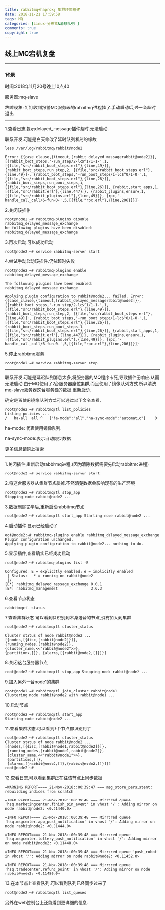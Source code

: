 ```yaml
---
title: rabbitmq+haproxy 集群环境搭建
date: 2018-11-21 17:59:58
tags: MQ
categories: [Linux-分布式&消息队列 ]
comments: true
copyright: true
---
```


## 线上MQ宕机复盘

---

### 背景

时间:2018年11月20号晚上10点40

服务器:mq-slave

故障现象: 钉钉收到报警MQ服务器的rabbitmq进程挂了.手动启动后,过一会超时退出

<!--more-->

---

1.查看日志.提示delayed_message插件超时.无法启动.

联系开发.可能是白天修改了延时队列机制的缘故

```
less /var/log/rabbitmq/rabbit@node2

Error: {{case_clause,{timeout,[rabbit_delayed_messagerabbit@node2]}}, [{rabbit_boot_steps,'-run_step/2-lc$^1/1-1-',1, [{file,"src/rabbit_boot_steps.erl"},{line,49}]}, {rabbit_boot_steps,run_step,2, [{file,"src/rabbit_boot_steps.erl"},{line,49}]}, {rabbit_boot_steps,'-run_boot_steps/1-lc$^0/1-0-',1, [{file,"src/rabbit_boot_steps.erl"},{line,26}]}, {rabbit_boot_steps,run_boot_steps,1, [{file,"src/rabbit_boot_steps.erl"},{line,26}]}, {rabbit,start_apps,1,[{file,"src/rabbit.erl"},{line,447}]}, {rabbit_plugins,ensure,1,[{file,"src/rabbit_plugins.erl"},{line,49}]}, {rpc,'-handle_call_call/6-fun-0-',5,[{file,"rpc.erl"},{line,206}]}]}
```

2.关闭该插件

```
root@node2:~# rabbitmq-plugins disable rabbitmq_delayed_message_exchange
he following plugins have been disabled: 
rabbitmq_delayed_message_exchange
```

3.再次启动.可以成功启动

```
root@node2:~# service rabbitmq-server start
```

4.尝试手动启动该插件.仍然超时失败

```
root@node2:~# rabbitmq-plugins enable rabbitmq_delayed_message_exchange

The following plugins have been enabled:
rabbitmq_delayed_message_exchange

Applying plugin configuration to rabbit@node2... failed. Error: {{case_clause,{timeout,[rabbit_delayed_messagerabbit@node2]}}, [{rabbit_boot_steps,'-run_step/2-lc$^1/1-1-',1, [{file,"src/rabbit_boot_steps.erl"},{line,49}]}, {rabbit_boot_steps,run_step,2, [{file,"src/rabbit_boot_steps.erl"},{line,49}]}, {rabbit_boot_steps,'-run_boot_steps/1-lc$^0/1-0-',1, [{file,"src/rabbit_boot_steps.erl"},{line,26}]}, {rabbit_boot_steps,run_boot_steps,1, [{file,"src/rabbit_boot_steps.erl"},{line,26}]}, {rabbit,start_apps,1,[{file,"src/rabbit.erl"},{line,447}]}, {rabbit_plugins,ensure,1,[{file,"src/rabbit_plugins.erl"},{line,49}]}, {rpc,'-handle_call_call/6-fun-0-',5,[{file,"rpc.erl"},{line,206}]}]}
```

5.停止rabbitmq服务

```
root@node2:~# service rabbitmq-server stop
```

---

联系开发.可能是延迟队列消息太多,将服务器的MQ程序卡死,导致插件无响应.从而无法启动.由于MQ使用了2台服务器座位集群,而且使用了镜像队列方式.所以清洗mq-slave服务器这台服务器的数据.重新启动.

确定是否使用镜像队列方式可以通过以下命令查看.

```
root@node2:~# rabbitmqctl list_policies
Listing policies ...
/	ha-all	all	^	{"ha-mode":"all","ha-sync-mode":"automatic"}	0
```

ha-mode: 代表使用镜像队列.

ha-sync-mode:表示自动同步数据

更多信息请网上搜索

---

1.关闭插件,重新启动rabbitmq进程.(因为清除数据需要先启动rabbitmq进程)

```
root@node2:~# service rabbitmq-server start
```

2.将这台服务器从集群节点拿掉.不然清楚数据会影响现有的生产环境

```
root@node2:~# rabbitmqctl stop_app
Stopping node rabbit@node2 ...
```

3.数据删除完毕后,重新启动rabbitmq节点

```
root@node2:~# rabbitmqctl start_app Starting node rabbit@node2 ...
```

4.启动插件.显示已经启动了

```
oot@node2:~# rabbitmq-plugins enable rabbitmq_delayed_message_exchange
Plugin configuration unchanged.
Applying plugin configuration to rabbit@node2... nothing to do.
```

5.显示插件,查看确实已经成功启动

```
root@node2:~# rabbitmq-plugins list -E

Configured: E = explicitly enabled; e = implicitly enabled
 | Status:   * = running on rabbit@node2
 |/
[E*] rabbitmq_delayed_message_exchange 0.0.1
[E*] rabbitmq_management               3.6.3
```

6.查看节点状态

```
rabbitmqctl status
```

7.查看集群状态.可以看到只识别到本身这台的节点,没有加入到集群

```
root@node2:~# rabbitmqctl cluster_status 

Cluster status of node rabbit@node2 ... 
[{nodes,[{disc,[rabbit@node2]}]}, 
{running_nodes,[rabbit@node2]},
{cluster_name,<<"rabbit@node2">>}, 
{partitions,[]}, {alarms,[{rabbit@node2,[]}]}]
```

8.关闭这台服务器节点

```
root@node2:~# rabbitmqctl stop_app Stopping node rabbit@node2 ...
```

9.加入另外一台node1的集群

```
root@node2:~# rabbitmqctl join_cluster rabbit@node1 
Clustering node rabbit@node2 with rabbit@node1 ...
```

10.启动节点

```
root@node2:~# rabbitmqctl start_app 
Starting node rabbit@node2 ...
```

11.查看集群状态.可以看到2个节点都识别到了

```
root@node2:~# rabbitmqctl cluster_status
Cluster status of node rabbit@node2 ...
[{nodes,[{disc,[rabbit@node1,rabbit@node2]}]},
 {running_nodes,[rabbit@node1,rabbit@node2]},
 {cluster_name,<<"rabbit@node1">>},
 {partitions,[]},
 {alarms,[{rabbit@node1,[]},{rabbit@node2,[]}]}]
root@node2:~#
```

12.查看日志,可以看到集群正在往该节点上同步数据

```
=WARNING REPORT==== 21-Nov-2018::00:39:47 === msg_store_persistent: rebuilding indices from scratch

=INFO REPORT==== 21-Nov-2018::00:39:48 === Mirrored queue 'hsq.marketingcenter.finish_pin_event' in vhost '/': Adding mirror on node rabbit@node2: <0.11440.0>

=INFO REPORT==== 21-Nov-2018::00:39:48 === Mirrored queue 'hsq.msgcenter.app_push_notification' in vhost '/': Adding mirror on node rabbit@node2: <0.11444.0>

=INFO REPORT==== 21-Nov-2018::00:39:48 === Mirrored queue 'hsq.msgcenter.lottery_push_notification' in vhost '/': Adding mirror on node rabbit@node2: <0.11448.0>

=INFO REPORT==== 21-Nov-2018::00:39:48 === Mirrored queue 'push_robot' in vhost '/': Adding mirror on node rabbit@node2: <0.11452.0>

=INFO REPORT==== 21-Nov-2018::00:39:48 === Mirrored queue 'hsq.tradecenter.refund_point' in vhost '/': Adding mirror on node rabbit@node2: <0.11456.0>
```

13.在本节点上查看队列.可以看到队列已经同步过来了

```
root@node2:~# rabbitmqctl list_queues
```

另外在web控制台上还能看到更详细的信息.

